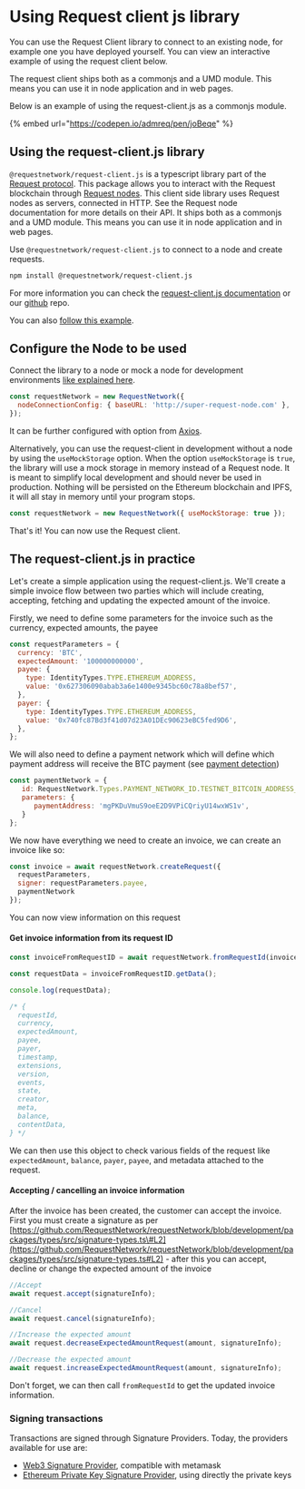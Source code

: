 # Using Request client js library

You can use the Request Client library to connect to an existing node, for example one you have deployed yourself. You can view an interactive example of using the request client below. 

The request client ships both as a commonjs and a UMD module. This means you can use it in node application and in web pages.

Below is an example of using the request-client.js as a commonjs module. 

{% embed url="https://codepen.io/admreq/pen/joBeqe" %}

## Using the request-client.js library

 `@requestnetwork/request-client.js` is a typescript library part of the [Request protocol](https://github.com/RequestNetwork/requestNetwork). This package allows you to interact with the Request blockchain through [Request nodes](https://github.com/RequestNetwork/requestNetwork-private/blob/development/packages/request-node). This client side library uses Request nodes as servers, connected in HTTP. See the Request node documentation for more details on their API. It ships both as a commonjs and a UMD module. This means you can use it in node application and in web pages.

Use `@requestnetwork/request-client.js` to connect to a node and create requests.

```bash
npm install @requestnetwork/request-client.js
```

For more information you can check the [request-client.js documentation](https://v2-docs-js-lib.request.network/index.html) or our [github](https://github.com/RequestNetwork/requestNetwork/tree/development/packages/request-client.js) repo.

You can also [follow this example](https://github.com/RequestNetwork/requestNetwork/blob/development/packages/integration-test/test/node-client.test.ts).

## Configure the Node to be used

Connect the library to a node or mock a node for development environments [like explained here](https://github.com/RequestNetwork/requestNetwork/tree/development/packages/request-client.js#configure-which-request-node-to-use). 

```javascript
const requestNetwork = new RequestNetwork({
  nodeConnectionConfig: { baseURL: 'http://super-request-node.com' },
});
```

 It can be further configured with option from [Axios](https://github.com/axios/axios#request-config).

Alternatively, you can use the request-client in development without a node by using the `useMockStorage` option. When the option `useMockStorage` is `true`, the library will use a mock storage in memory instead of a Request node. It is meant to simplify local development and should never be used in production. Nothing will be persisted on the Ethereum blockchain and IPFS, it will all stay in memory until your program stops.

```javascript
const requestNetwork = new RequestNetwork({ useMockStorage: true });
```

That's it! You can now use the Request client. 

## The request-client.js in practice 

Let's create a simple application using the request-client.js. We'll create a simple invoice flow between two parties which will include creating, accepting, fetching and updating the expected amount of the invoice. 

Firstly, we need to define some parameters for the invoice such as the currency, expected amounts, the payee

```javascript
const requestParameters = {
  currency: 'BTC', 
  expectedAmount: '100000000000',
  payee: {
    type: IdentityTypes.TYPE.ETHEREUM_ADDRESS,
    value: '0x627306090abab3a6e1400e9345bc60c78a8bef57',
  },
  payer: {
    type: IdentityTypes.TYPE.ETHEREUM_ADDRESS,
    value: '0x740fc87Bd3f41d07d23A01DEc90623eBC5fed9D6',
  },
};
```

We will also need to define a payment network which will define which payment address will receive the BTC payment \(see [payment detection](../payment-detection/)\)

```javascript
const paymentNetwork = {
   id: RequestNetwork.Types.PAYMENT_NETWORK_ID.TESTNET_BITCOIN_ADDRESS_BASED,
   parameters: {
      paymentAddress: 'mgPKDuVmuS9oeE2D9VPiCQriyU14wxWS1v',
   }
};
```

We now have everything we need to create an invoice, we can create an invoice like so:

```javascript
const invoice = await requestNetwork.createRequest({
  requestParameters,
  signer: requestParameters.payee,
  paymentNetwork
});
```

You can now view information on this request

#### Get invoice information from its request ID

```javascript
const invoiceFromRequestID = await requestNetwork.fromRequestId(invoice);

const requestData = invoiceFromRequestID.getData(); 

console.log(requestData);

/* { 
  requestId,
  currency,
  expectedAmount,
  payee,
  payer,
  timestamp,
  extensions,
  version,
  events,
  state,
  creator,
  meta,
  balance,
  contentData,
} */
```

We can then use this object to check various fields of the request like `expectedAmount`, `balance`, `payer`, `payee`, and metadata attached to the request. 

#### Accepting / cancelling an invoice information

After the invoice has been created, the customer can accept the invoice. First you must create a signature as per [https://github.com/RequestNetwork/requestNetwork/blob/development/packages/types/src/signature-types.ts\#L2](https://github.com/RequestNetwork/requestNetwork/blob/development/packages/types/src/signature-types.ts#L2) - after this you can accept, decline or change the expected amount of the invoice

```javascript
//Accept
await request.accept(signatureInfo);

//Cancel
await request.cancel(signatureInfo);

//Increase the expected amount
await request.decreaseExpectedAmountRequest(amount, signatureInfo);

//Decrease the expected amount
await request.increaseExpectedAmountRequest(amount, signatureInfo);
```

Don't forget, we can then call `fromRequestId` to get the updated invoice information. 

### Signing transactions

Transactions are signed through Signature Providers. Today, the providers available for use are:

* [Web3 Signature Provider](https://github.com/RequestNetwork/requestNetwork/tree/development/packages/web3-signature), compatible with metamask
* [Ethereum Private Key Signature Provider](https://github.com/RequestNetwork/requestNetwork/tree/development/packages/epk-signature), using directly the private keys

